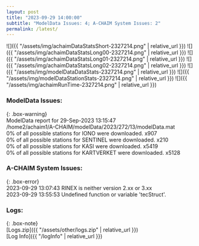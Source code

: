 ```yaml
---
layout: post
title: "2023-09-29 14:00:00"
subtitle: "ModelData Issues: 4; A-CHAIM System Issues: 2"
permalink: /latest/
---
```


![]({{ "/assets/img/achaimDataStatsShort-2327214.png" | relative_url }})
![]({{ "/assets/img/achaimDataStatsLong00-2327214.png" | relative_url }})
![]({{ "/assets/img/achaimDataStatsLong01-2327214.png" | relative_url }})
![]({{ "/assets/img/achaimDataStatsLong02-2327214.png" | relative_url }})
![]({{ "/assets/img/modelDataDataStats-2327214.png" | relative_url }})
![]({{ "/assets/img/modelDataStationStats-2327214.png" | relative_url }})
![]({{ "/assets/img/achaimRunTime-2327214.png" | relative_url }})


### ModelData Issues:  
  
{: .box-warning}  
 ModelData report for 29-Sep-2023 13:15:47   
 /home2/achaim1/A-CHAIM/modelData/2023/272/13/modelData.mat   
 0% of all possible stations for IONO were downloaded. x907   
 0% of all possible stations for SENTINEL were downloaded. x210   
 0% of all possible stations for KASI were downloaded. x5419   
 0% of all possible stations for KARTVERKET were downloaded. x5128   
  
### A-CHAIM System Issues:  
  
{: .box-error}  
2023-09-29 13:07:43 RINEX is neither version 2.xx or 3.xx  
2023-09-29 13:55:53 Undefined function or variable 'tecStruct'.  

### Logs:  
  
{: .box-note}  
[Logs.zip]({{ "/assets/other/logs.zip" | relative_url }})  
[Log Info]({{ "/logInfo" | relative_url }})  
